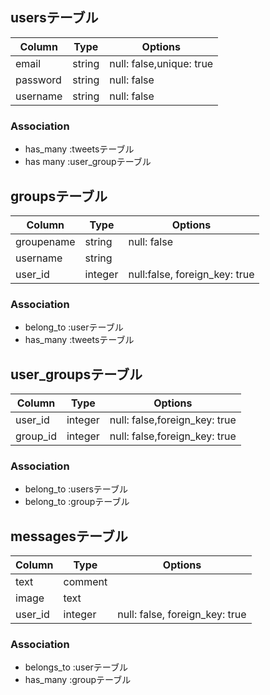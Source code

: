 ## usersテーブル
|Column|Type|Options|
|------|----|-------|
|email|string|null: false,unique: true|
|password|string|null: false|
|username|string|null: false|
### Association
- has_many :tweetsテーブル
- has many :user_groupテーブル

## groupsテーブル
|Column|Type|Options|
|------|----|-------|
|groupename|string|null: false|
|username|string||
|user_id|integer|null:false, foreign_key: true|
### Association
- belong_to :userテーブル
- has_many :tweetsテーブル

## user_groupsテーブル
|Column|Type|Options|
|------|----|-------|
|user_id|integer|null: false,foreign_key: true|
|group_id|integer|null: false,foreign_key: true|
### Association
- belong_to :usersテーブル
- belong_to :groupテーブル

## messagesテーブル
|Column|Type|Options|
|------|----|-------|
|text|comment||
|image|text||
|user_id|integer|null: false, foreign_key: true|
### Association
- belongs_to :userテーブル
- has_many  :groupテーブル
